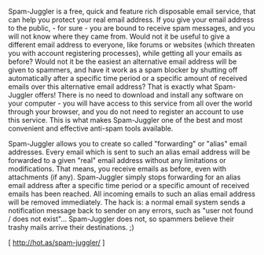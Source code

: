 Spam-Juggler is a free, quick and feature rich disposable email service, that can help you protect your real email address. If you give your email address to the public, - for sure - you are bound to receive spam messages, and you will not know where they came from. Would not it be useful to give a different email address to everyone, like forums or websites (which threaten you with account registering processes), while getting all your emails as before? Would not it be the easiest an alternative email address will be given to spammers, and have it work as a spam blocker by shutting off automatically after a specific time period or a specific amount of received emails over this alternative email address? That is exactly what Spam-Juggler offers! There is no need to download and install any software on your computer - you will have access to this service from all over the world through your browser, and you do not need to register an account to use this service. This is what makes Spam-Juggler one of the best and most convenient and effective anti-spam tools available.

Spam-Juggler allows you to create so called "forwarding" or "alias" email addresses. Every email which is sent to such an alias email address will be forwarded to a given "real" email address without any limitations or modifications. That means, you receive emails as before, even with attachments (if any). Spam-Juggler simply stops forwarding for an alias email address after a specific time period or a specific amount of received emails has been reached. All incoming emails to such an alias email address will be removed immediately. The hack is: a normal email system sends a notification message back to sender on any errors, such as "user not found / does not exist"... Spam-Juggler does not, so spammers believe their trashy mails arrive their destinations. ;)

[ http://hot.as/spam-juggler/ ]
